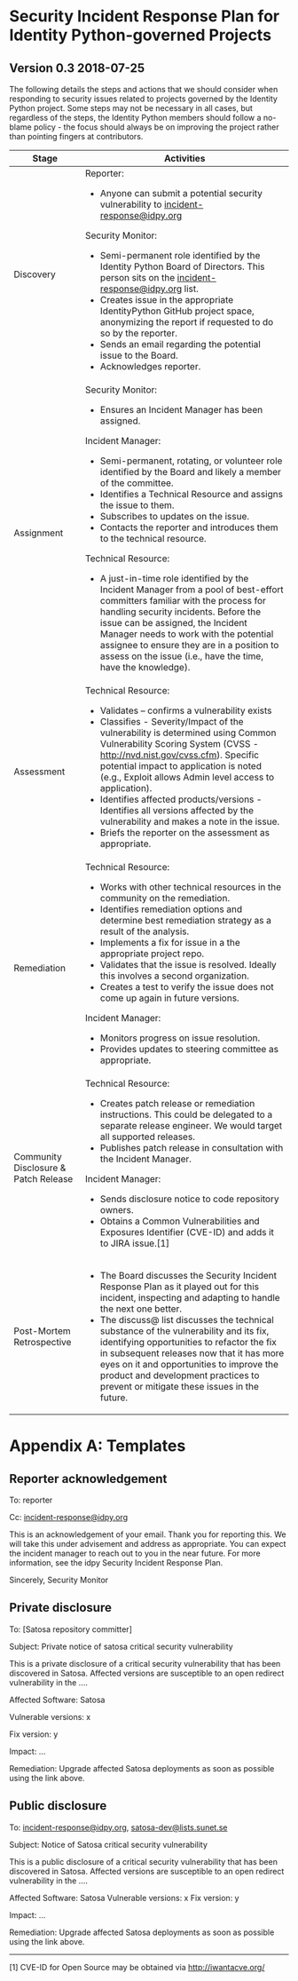 # Security Incident Response Plan for Identity Python-governed Projects
## Version 0.3 2018-07-25
The following details the steps and actions that we should consider when responding to security issues related to projects governed by the Identity Python project. Some steps may not be necessary in all cases, but regardless of the steps, the Identity Python members should follow a no-blame policy - the focus should always be on improving the project rather than pointing fingers at contributors.


| Stage | Activities |
| ----- | ---------- |
|	Discovery |	Reporter: <ul> <li>Anyone can submit a potential security vulnerability to incident-response@idpy.org </li></ul>Security Monitor:<ul><li>Semi-permanent role identified by the Identity Python Board of Directors. This person sits on the incident-response@idpy.org list.</li><li>Creates issue in the appropriate IdentityPython GitHub project space, anonymizing the report if requested to do so by the reporter.</li><li>Sends an email regarding the potential issue to the Board.</li><li>Acknowledges reporter.</li></ul> |
| Assignment | Security Monitor:<ul><li>Ensures an Incident Manager has been assigned.</li></ul>Incident Manager:<ul><li>Semi-permanent, rotating, or volunteer role identified by the Board and likely a member of the committee.</li><li>Identifies a Technical Resource and assigns the issue to them.</li><li>Subscribes to updates on the issue.</li><li>Contacts the reporter and introduces them to the technical resource.</li></ul>Technical Resource:<ul><li>A just-in-time role identified by the Incident Manager from a pool of best-effort committers familiar with the process for handling security incidents. Before the issue can be assigned, the Incident Manager needs to work with the potential assignee to ensure they are in a position to assess on the issue (i.e., have the time, have the knowledge).</li></ul>|
| Assessment | Technical Resource:<ul><li>Validates – confirms a vulnerability exists</li><li>Classifies - Severity/Impact of the vulnerability is determined using Common Vulnerability Scoring System (CVSS - http://nvd.nist.gov/cvss.cfm). Specific potential impact to application is noted (e.g., Exploit allows Admin level access to application).</li><li>Identifies affected products/versions - Identifies all versions affected by the vulnerability and makes a note in the issue.</li><li>Briefs the reporter on the assessment as appropriate.</li></ul>|
| Remediation | Technical Resource: <ul><li>Works with other technical resources in the community on the remediation.</li><li>Identifies remediation options and determine best remediation strategy as a result of the analysis.</li><li>Implements a fix for issue in a the appropriate project repo.</li><li>Validates that the issue is resolved. Ideally this involves a second organization.</li><li>Creates a test to verify the issue does not come up again in future versions.</li></ul>Incident Manager:<ul><li>Monitors progress on issue resolution.</li><li>Provides updates to steering committee as appropriate.</li></ul>|
| Community Disclosure & Patch Release | Technical Resource:<ul><li>Creates patch release or remediation instructions. This could be delegated to a separate release engineer. We would target all supported releases.</li><li>Publishes patch release in consultation with the Incident Manager.</li></ul>Incident Manager:<ul><li>Sends disclosure notice to code repository owners.</li><li>Obtains a Common Vulnerabilities and Exposures Identifier (CVE-ID) and adds it to JIRA issue.[1]</li></ul> |
| Post-Mortem Retrospective | <ul><li>The Board discusses the Security Incident Response Plan as it played out for this incident, inspecting and adapting to handle the next one better.</li><li>The discuss@ list discusses the technical substance of the vulnerability and its fix, identifying opportunities to refactor the fix in subsequent releases now that it has more eyes on it and opportunities to improve the product and development practices to prevent or mitigate these issues in the future.</li></ul> |

# Appendix A: Templates
## Reporter acknowledgement

To: reporter

Cc: incident-response@idpy.org

This is an acknowledgement of your email. Thank you for reporting this. We will take this under advisement and address as appropriate. You can expect the incident manager to reach out to you in the near future. For more information, see the idpy Security Incident Response Plan.


Sincerely,
Security Monitor


## Private disclosure
To: [Satosa repository committer]

Subject: Private notice of satosa critical security vulnerability

This is a private disclosure of a critical security vulnerability that has been discovered in Satosa. Affected versions are susceptible to an open redirect vulnerability in the ....

Affected Software: Satosa

Vulnerable versions: x

Fix version: y


Impact: ...

Remediation:
Upgrade affected Satosa deployments as soon as possible using the link above.


## Public disclosure
To: incident-response@idpy.org, satosa-dev@lists.sunet.se

Subject: Notice of Satosa critical security vulnerability

This is a public disclosure of a critical security vulnerability that has been discovered in Satosa. Affected versions are susceptible to an open redirect vulnerability in the ....


Affected Software: Satosa
Vulnerable versions: x
Fix version: y

Impact: ...

Remediation: Upgrade affected Satosa deployments as soon as possible using the link above.


________________
[1] CVE-ID for Open Source may be obtained via http://iwantacve.org/
